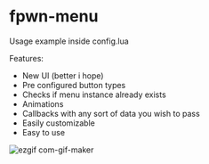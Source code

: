 # fpwn-menu
Usage example inside config.lua

Features:
* New UI (better i hope)
* Pre configured button types
* Checks if menu instance already exists
* Animations
* Callbacks with any sort of data you wish to pass
* Easily customizable
* Easy to use

![ezgif com-gif-maker](https://user-images.githubusercontent.com/16710456/148653280-90da7884-0f0d-494a-9eec-2fac0970a596.gif)
